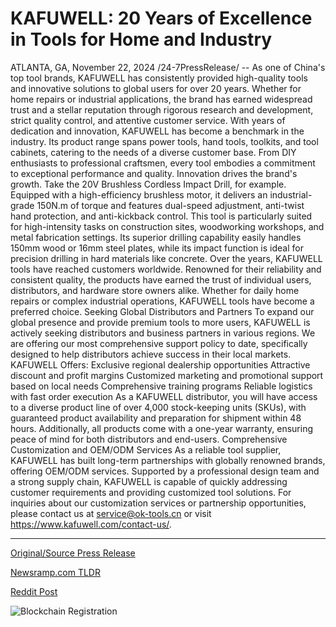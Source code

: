 # KAFUWELL: 20 Years of Excellence in Tools for Home and Industry

ATLANTA, GA, November 22, 2024 /24-7PressRelease/ -- As one of China's top tool brands, KAFUWELL has consistently provided high-quality tools and innovative solutions to global users for over 20 years. Whether for home repairs or industrial applications, the brand has earned widespread trust and a stellar reputation through rigorous research and development, strict quality control, and attentive customer service.  With years of dedication and innovation, KAFUWELL has become a benchmark in the industry. Its product range spans power tools, hand tools, toolkits, and tool cabinets, catering to the needs of a diverse customer base. From DIY enthusiasts to professional craftsmen, every tool embodies a commitment to exceptional performance and quality.  Innovation drives the brand's growth. Take the 20V Brushless Cordless Impact Drill, for example. Equipped with a high-efficiency brushless motor, it delivers an industrial-grade 150N.m of torque and features dual-speed adjustment, anti-twist hand protection, and anti-kickback control. This tool is particularly suited for high-intensity tasks on construction sites, woodworking workshops, and metal fabrication settings. Its superior drilling capability easily handles 150mm wood or 16mm steel plates, while its impact function is ideal for precision drilling in hard materials like concrete.  Over the years, KAFUWELL tools have reached customers worldwide. Renowned for their reliability and consistent quality, the products have earned the trust of individual users, distributors, and hardware store owners alike. Whether for daily home repairs or complex industrial operations, KAFUWELL tools have become a preferred choice.  Seeking Global Distributors and Partners To expand our global presence and provide premium tools to more users, KAFUWELL is actively seeking distributors and business partners in various regions. We are offering our most comprehensive support policy to date, specifically designed to help distributors achieve success in their local markets.  KAFUWELL Offers: Exclusive regional dealership opportunities Attractive discount and profit margins Customized marketing and promotional support based on local needs Comprehensive training programs Reliable logistics with fast order execution  As a KAFUWELL distributor, you will have access to a diverse product line of over 4,000 stock-keeping units (SKUs), with guaranteed product availability and preparation for shipment within 48 hours. Additionally, all products come with a one-year warranty, ensuring peace of mind for both distributors and end-users.  Comprehensive Customization and OEM/ODM Services As a reliable tool supplier, KAFUWELL has built long-term partnerships with globally renowned brands, offering OEM/ODM services. Supported by a professional design team and a strong supply chain, KAFUWELL is capable of quickly addressing customer requirements and providing customized tool solutions.  For inquiries about our customization services or partnership opportunities, please contact us at service@ok-tools.cn or visit https://www.kafuwell.com/contact-us/. 

---

[Original/Source Press Release](https://www.24-7pressrelease.com/press-release/516466/kafuwell-20-years-of-excellence-in-tools-for-home-and-industry)
                    

[Newsramp.com TLDR](https://newsramp.com/curated-news/kafuwell-a-leading-tool-brand-seeking-global-distributors-and-partners/da51b3e4049ae09ba275700523f0b7dc) 

 



[Reddit Post](https://www.reddit.com/r/Leadership_Management/comments/1gx32ys/kafuwell_a_leading_tool_brand_seeking_global/) 



![Blockchain Registration](https://cdn.newsramp.app/24-7PressRelease/qrcode/2411/22/ovalY0TJ.webp)
